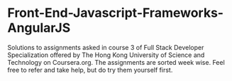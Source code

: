 # Front-End-Javascript-Frameworks-AngularJS

Solutions to assignments asked in course 3 of Full Stack Developer Specialization offered by The Hong Kong University of Science and Technology on Coursera.org. The assignments are sorted week wise. Feel free to refer and take help, but do try them yourself first.
